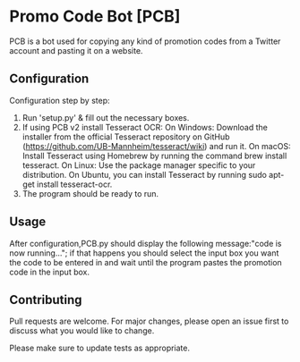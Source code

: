 # Promo Code Bot [PCB]

PCB is a bot used for copying any kind of promotion codes from a Twitter account and pasting it on a website.

## Configuration

Configuration step by step:
1. Run 'setup.py' & fill out the necessary boxes.
2. If using PCB v2 install Tesseract OCR:
   On Windows: Download the installer from the official Tesseract repository on GitHub (https://github.com/UB-Mannheim/tesseract/wiki) and run it.
   On macOS: Install Tesseract using Homebrew by running the command brew install tesseract.
   On Linux: Use the package manager specific to your distribution. On Ubuntu, you can install Tesseract by running sudo apt-get install tesseract-ocr. 
3. The program should be ready to run.

## Usage

After configuration,PCB.py should display the following message:"code is now running..."; 
if that happens you should select the input box you want the code to be entered in and wait
until the program pastes the promotion code in the input box.

## Contributing

Pull requests are welcome. For major changes, please open an issue first to discuss what you would like to change.

Please make sure to update tests as appropriate.

